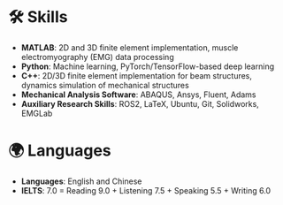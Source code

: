 # 🛠️ Skills

- **MATLAB**: 2D and 3D finite element implementation, muscle electromyography (EMG) data processing
- **Python**: Machine learning, PyTorch/TensorFlow-based deep learning
- **C++**: 2D/3D finite element implementation for beam structures, dynamics simulation of mechanical structures
- **Mechanical Analysis Software**: ABAQUS, Ansys, Fluent, Adams
- **Auxiliary Research Skills**: ROS2, LaTeX, Ubuntu, Git, Solidworks, EMGLab

# 🌍 Languages

- **Languages**: English and Chinese
- **IELTS**: 7.0 = Reading 9.0 + Listening 7.5 + Speaking 5.5 + Writing 6.0



<!-- # 💬 Invited Talks

- *2022.02*, Hosted MLNLP seminar \| [\[Video\]](https://www.bilibili.com/video/BV1wF411x7qh)
- *2021.03*, Non-autoregressive Speech Synthesis, PaperWeekly & biendata \| [\[video\]](https://www.bilibili.com/video/BV1uf4y1t7Hr/)
- 

# 💻 Internships

- *2018.08 - 2019.02*, [MSRA, machine learning Group](https://www.microsoft.com/en-us/research/group/machine-learning-research-group/), Beijing.
- -->